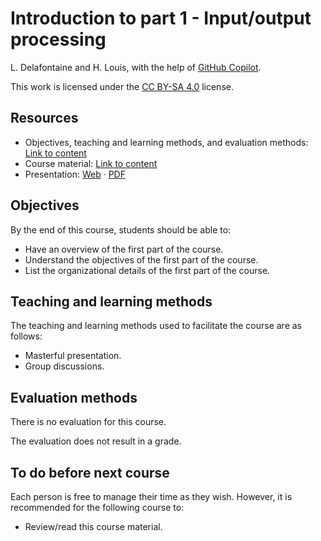 # Introduction to part 1 - Input/output processing

L. Delafontaine and H. Louis, with the help of
[GitHub Copilot](https://github.com/features/copilot).

This work is licensed under the [CC BY-SA 4.0][license] license.

## Resources

- Objectives, teaching and learning methods, and evaluation methods:
  [Link to content](.)
- Course material: [Link to content](./01-course-material/README.md)
- Presentation:
  [Web](https://heig-vd-dai-course.github.io/heig-vd-dai-course/01.02-introduction-to-part-1-input-output-processing/01-course-material/index.html)
  ·
  [PDF](https://heig-vd-dai-course.github.io/heig-vd-dai-course/01.02-introduction-to-part-1-input-output-processing/01-course-material/01.02-introduction-to-part-1-input-output-processing-presentation.pdf)

## Objectives

By the end of this course, students should be able to:

- Have an overview of the first part of the course.
- Understand the objectives of the first part of the course.
- List the organizational details of the first part of the course.

## Teaching and learning methods

The teaching and learning methods used to facilitate the course are as follows:

- Masterful presentation.
- Group discussions.

## Evaluation methods

There is no evaluation for this course.

The evaluation does not result in a grade.

## To do before next course

Each person is free to manage their time as they wish. However, it is
recommended for the following course to:

- Review/read this course material.

[license]:
	https://github.com/heig-vd-dai-course/heig-vd-dai-course/blob/main/LICENSE.md
